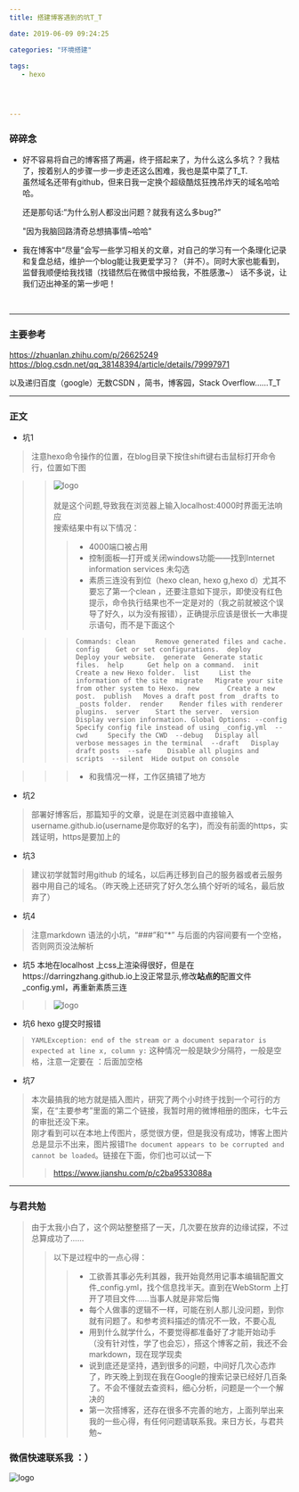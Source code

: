 ```yaml
---
title: 搭建博客遇到的坑T_T

date: 2019-06-09 09:24:25

categories: "环境搭建"
 
tags: 
   - hexo




---
```


### 碎碎念
* 好不容易将自己的博客搭了两遍，终于搭起来了，为什么这么多坑？？我枯了，按着别人的步骤一步一步走还这么困难，我也是菜中菜了T_T.
  <br>虽然域名还带有github，但来日我一定换个超级酷炫狂拽吊炸天的域名哈哈哈。
  
   <p>还是那句话:“为什么别人都没出问题？就我有这么多bug?”</p>
   <p> "因为我脑回路清奇总想搞事情~哈哈"</p>
   

* 我在博客中“尽量”会写一些学习相关的文章，对自己的学习有一个条理化记录和复盘总结，维护一个blog能让我更爱学习？（并不）。同时大家也能看到，监督我顺便给我找错（找错然后在微信中报给我，不胜感激~）
  话不多说，让我们迈出神圣的第一步吧！
 <br>
 
 ---
 
### 主要参考
  <https://zhuanlan.zhihu.com/p/26625249> <br>
  <https://blog.csdn.net/qq_38148394/article/details/79997971>
  <p>以及递归百度（google）无数CSDN ，简书，博客园，Stack Overflow……T_T</p>
  

  
---

### 正文
  * 坑1
  >注意hexo命令操作的位置，在blog目录下按住shift键右击鼠标打开命令行，位置如下图
  
  >>![logo](http://wx4.sinaimg.cn/mw690/006QE5Mmly1g3usgqfja3j30mo0c70tq.jpg)
  <br><br>
  >>就是这个问题,导致我在浏览器上输入localhost:4000时界面无法响应<br>
  >>搜索结果中有以下情况：
  >>>* 4000端口被占用<br>
  >>>* 控制面板—打开或关闭windows功能——找到Internet information services 未勾选<br>
  >>>* 素质三连没有到位（hexo clean, hexo g,hexo d）尤其不要忘了第一个clean ，还要注意如下提示，即使没有红色提示，命令执行结果也不一定是对的（我之前就被这个误导了好久，以为没有报错），正确提示应该是很长一大串提示语句，而不是下面这个
 
  >>>`Commands:
     clean     Remove generated files and cache.  config    Get or set configurations.  deploy   
      Deploy your website.  generate  Generate static files.  help      Get help on a command.  init      Create a new Hexo folder.  list    
      List the information of the site  migrate   Migrate your site from other system to Hexo.  new       Create a new post.  publish   Moves a draft post from _drafts to _posts folder.  render    Render files with renderer plugins.  server    Start the server.  version   Display version information.
   Global Options:
     --config  Specify config file instead of using _config.yml  --cwd     Specify the CWD  --debug   Display all verbose messages in the terminal  --draft   Display draft posts  --safe    Disable all plugins and scripts  --silent  Hide output on console
`<br>
   
  >>>* 和我情况一样，工作区搞错了地方
  
  * 坑2
  >部署好博客后，那篇知乎的文章，说是在浏览器中直接输入username.github.io(username是你取好的名字)，而没有前面的https，实践证明，https是要加上的
  
  * 坑3
  > 建议初学就暂时用github 的域名，以后再迁移到自己的服务器或者云服务器中用自己的域名。（昨天晚上还研究了好久怎么搞个好听的域名，最后放弃了）
  
  * 坑4 
  > 注意markdown 语法的小坑，“###”和“*” 与后面的内容间要有一个空格，否则网页没法解析
  
  * 坑5 本地在localhost 上css上渲染得很好，但是在https://darringzhang.github.io上没正常显示,修改**站点的**配置文件_config.yml，再重新素质三连
  >>![logo](http://wx1.sinaimg.cn/mw690/006QE5Mmly1g3utthpwuoj30sn06kdgd.jpg)

  * 坑6 hexo g提交时报错<br>
  >`YAMLException: end of the stream or a document separator is expected at line x, column y:`
  >这种情况一般是缺少分隔符，一般是空格，注意一定要在 ：后面加空格
 
  * 坑7 
  >本次最搞我的地方就是插入图片，研究了两个小时终于找到一个可行的方案，在“主要参考”里面的第二个链接，我暂时用的微博相册的图床，七牛云的审批还没下来。<br>
  >刚才看到可以在本地上传图片，感觉很方便，但是我没有成功，博客上图片总是显示不出来，图片报错`The document appears to be corrupted and cannot be loaded`。链接在下面，你们也可以试一下<br>
  >><https://www.jianshu.com/p/c2ba9533088a> <br>
---
  ### 与君共勉
  >由于太我小白了，这个网站整整搭了一天，几次要在放弃的边缘试探，不过总算成功了……
  >>以下是过程中的一点心得：
  >>>* 工欲善其事必先利其器，我开始竟然用记事本编辑配置文件_config.yml，找个信息找半天。直到在WebStorm 上打开了项目文件……当事人就是非常后悔
  >>>* 每个人做事的逻辑不一样，可能在别人那儿没问题，到你就有问题了。和参考资料描述的情况不一致，不要心乱
  >>>* 用到什么就学什么，不要觉得都准备好了才能开始动手（没有针对性，学了也会忘），搭这个博客之前，我还不会markdown，现在现学现卖
  >>>* 说到底还是坚持，遇到很多的问题，中间好几次心态炸了，昨天晚上到现在我在Google的搜索记录已经好几百条了。不会不懂就去查资料，细心分析，问题是一个一个解决的
  >>>* 第一次搭博客，还存在很多不完善的地方，上面列举出来我的一些心得，有任何问题请联系我。来日方长，与君共勉~
 
  ### 微信快速联系我 ：）
  ![logo](http://wx1.sinaimg.cn/mw690/006QE5Mmly1g3u7l73pezj30e80e8wfq.jpg)